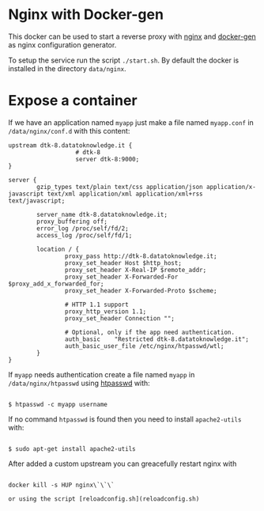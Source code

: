 Nginx with Docker-gen
=====================

This docker can be used to start a reverse proxy with [nginx](http://nginx.org/en/) and [docker-gen](https://github.com/jwilder/docker-gen) as nginx configuration generator.

To setup the service run the script `./start.sh`. By default the docker is installed in the directory `data/nginx`.

Expose a container
==================

If we have an application named `myapp` just make a file named `myapp.conf` in `/data/nginx/conf.d` with this content:

```
upstream dtk-8.datatoknowledge.it {
                   # dtk-8
                   server dtk-8:9000;
}

server {
        gzip_types text/plain text/css application/json application/x-javascript text/xml application/xml application/xml+rss text/javascript;

        server_name dtk-8.datatoknowledge.it;
        proxy_buffering off;
        error_log /proc/self/fd/2;
        access_log /proc/self/fd/1;

        location / {
                proxy_pass http://dtk-8.datatoknowledge.it;
                proxy_set_header Host $http_host;
                proxy_set_header X-Real-IP $remote_addr;
                proxy_set_header X-Forwarded-For $proxy_add_x_forwarded_for;
                proxy_set_header X-Forwarded-Proto $scheme;

                # HTTP 1.1 support
                proxy_http_version 1.1;
                proxy_set_header Connection "";

                # Optional, only if the app need authentication.
                auth_basic    "Restricted dtk-8.datatoknowledge.it";
                auth_basic_user_file /etc/nginx/htpasswd/wtl;
        }
}
```

If `myapp` needs authentication create a file named `myapp` in `/data/nginx/htpasswd` using [htpasswd](http://httpd.apache.org/docs/2.2/programs/htpasswd.html) with:

```

$ htpasswd -c myapp username

```

If no command `htpasswd` is found then you need to install `apache2-utils` with:

```

$ sudo apt-get install apache2-utils

```

After added a custom upstream you can greacefully restart nginx with

```

docker kill -s HUP nginx\`\`\`

or using the script [reloadconfig.sh](reloadconfig.sh)
